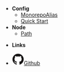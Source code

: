 * **Config**
  * [MonorepoAlias](monorepoAlias)
  * [Quick Start](guide)
* **Node**
   * [Path](path)
  

- **Links**
<!-- - [![Code](assets/img/code.svg)Demo Sandbox]() -->
- [![Github](assets/img/github.svg)Github](https://github.com/se7en00/yarnMonorepoDemo)

